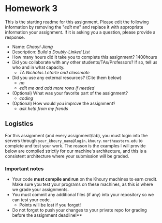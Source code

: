 # Homework 3

This is the starting readme for this assignment.  Please edit the following 
information by removing the "*edit me*" and replace it with appropriate 
information your assignment. If it is asking you a question, please provide 
a response.

- Name: *Chaoyi Jiang*
- Description: *Build a Doubly-Linked List*
- How many hours did it take you to complete this assignment? 
1400hours
- Did you collaborate with any other students/TAs/Professors? If so, tell 
  us who and in what capacity.
  - *TA Nicholas Letarte and classmate*
- Did you use any external resources? (Cite them below)
  - *no*
  - *edit me and add more rows if needed*
- (Optional) What was your favorite part of the assignment? 
  - *coding*
- (Optional) How would you improve the assignment? 
  - *ask help from my frends*

## Logistics

For this assignment (and every assignment/lab), you must login into the 
servers through `your_khoury_name@login.khoury.northeastern.edu` to complete 
and test your work. The reason is the examples I will provide below are 
compiled strictly for our machine's architecture, and this is a consistent 
architecture where your submission will be graded.

### Important notes

* Your code **must compile and run** on the Khoury machines to earn credit. 
  Make sure you test your programs on these machines, as this is where we 
  grade your assignments.
* You must commit any additional files (if any) into your repository so we 
  can test your code.
  * Points will be lost if you forget!
* Do not forget to push your changes to your private repo for grading before 
  the assignment deadline!**


